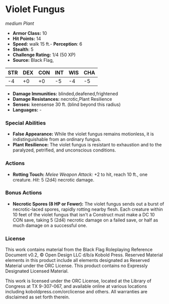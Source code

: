 # Violet Fungus

*medium* *Plant*

- **Armor Class:** 10
- **Hit Points:** 14 
- **Speed:** walk 15 ft.- **Perception**: 6
- **Stealth**: 5
- **Challenge Rating:** 1/4 (50 XP)
- **Source:** Black Flag,

| STR | DEX | CON | INT | WIS | CHA |
| --- | --- | --- | --- | --- | --- |
| -4 | +0 | +0 | -5 | -4 | -5 |

- **Damage Immunities:** blinded,deafened,frightened
- **Damage Resistances:** necrotic,Plant Resilience
- **Senses:** keensense 30 ft. (blind beyond this radius)
- **Languages:** -

### Special Abilities

- **False Appearance:** While the violet fungus remains motionless, it is indistinguishable from an ordinary fungus.
- **Plant Resilience:** The violet fungus is resistant to exhaustion and to the paralyzed, petrified, and unconscious conditions.

### Actions

- **Rotting Touch:** _Melee Weapon Attack:_ +2 to hit, reach 10 ft., one creature. _Hit:_ 5 (2d4) necrotic damage.

### Bonus Actions

- **Necrotic Spores (8 HP or Fewer):** The violet fungus sends out a burst of necrotic-laced spores, rapidly rotting nearby flesh. Each creature within 10 feet of the violet fungus that isn't a Construct must make a DC 10 CON save, taking 5 (2d4) necrotic damage on a failed save, or half as much damage on a successful one.


### License

This work contains material from the Black Flag Roleplaying Reference Document v0.2, © Open Design LLC d/b/a Kobold Press. Reserved Material elements in this product include all elements designated as Reserved Material under the ORC License. This product contains no Expressly Designated Licensed Material.

This work is licensed under the ORC License, located at the Library of Congress at TX 9-307-067, and available online at various locations including koboldpress.com/orclicense and others. All warranties are disclaimed as set forth therein.
